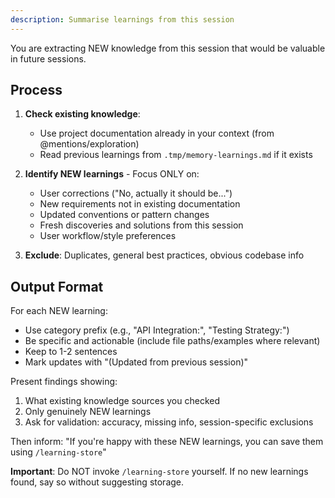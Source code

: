 ```yaml
---
description: Summarise learnings from this session
---
```


You are extracting NEW knowledge from this session that would be valuable in future sessions.

## Process

1. **Check existing knowledge**:
   - Use project documentation already in your context (from @mentions/exploration)
   - Read previous learnings from `.tmp/memory-learnings.md` if it exists

2. **Identify NEW learnings** - Focus ONLY on:
   - User corrections ("No, actually it should be...")
   - New requirements not in existing documentation
   - Updated conventions or pattern changes
   - Fresh discoveries and solutions from this session
   - User workflow/style preferences

3. **Exclude**: Duplicates, general best practices, obvious codebase info

## Output Format

For each NEW learning:
- Use category prefix (e.g., "API Integration:", "Testing Strategy:")
- Be specific and actionable (include file paths/examples where relevant)
- Keep to 1-2 sentences
- Mark updates with "(Updated from previous session)"

Present findings showing:
1. What existing knowledge sources you checked
2. Only genuinely NEW learnings
3. Ask for validation: accuracy, missing info, session-specific exclusions

Then inform: "If you're happy with these NEW learnings, you can save them using `/learning-store`"

**Important**: Do NOT invoke `/learning-store` yourself. If no new learnings found, say so without suggesting storage.
